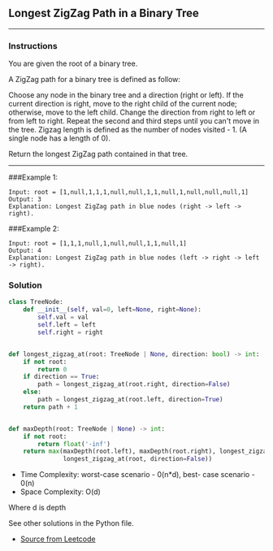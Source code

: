 ## Longest ZigZag Path in a Binary Tree


---
### Instructions

You are given the root of a binary tree.

A ZigZag path for a binary tree is defined as follow:

Choose any node in the binary tree and a direction (right or left).
If the current direction is right, move to the right child of the current node; otherwise, move to the left child.
Change the direction from right to left or from left to right.
Repeat the second and third steps until you can't move in the tree.
Zigzag length is defined as the number of nodes visited - 1. (A single node has a length of 0).

Return the longest ZigZag path contained in that tree.

---

###Example 1:
```
Input: root = [1,null,1,1,1,null,null,1,1,null,1,null,null,null,1]
Output: 3
Explanation: Longest ZigZag path in blue nodes (right -> left -> right).

```
###Example 2:
```
Input: root = [1,1,1,null,1,null,null,1,1,null,1]
Output: 4
Explanation: Longest ZigZag path in blue nodes (left -> right -> left -> right).
```

### Solution

```py
class TreeNode:
    def __init__(self, val=0, left=None, right=None):
        self.val = val
        self.left = left
        self.right = right


def longest_zigzag_at(root: TreeNode | None, direction: bool) -> int:
    if not root:
        return 0
    if direction == True:
        path = longest_zigzag_at(root.right, direction=False)
    else:
        path = longest_zigzag_at(root.left, direction=True)
    return path + 1


def maxDepth(root: TreeNode | None) -> int:
    if not root:
        return float('-inf')
    return max(maxDepth(root.left), maxDepth(root.right), longest_zigzag_at(root, direction=True),
               longest_zigzag_at(root, direction=False))
```

* Time Complexity: worst-case scenario - 0(n*d), best- case scenario - 0(n) 
* Space Complexity: O(d)

Where d is depth

See other solutions in the Python file.


* [Source from Leetcode](https://leetcode.com/problems/longest-zigzag-path-in-a-binary-tree/?envType=study-plan-v2&envId=leetcode-75)
        
